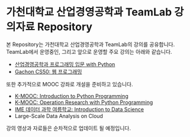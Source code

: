 가천대학교 산업경영공학과 TeamLab 강의자료 Repository
=====================================

본 Repository는 가천대학교 산업경영공학과 TeamLab의 강의를 공유합니다. 
TeamLab에서 운영중인, 그리고 앞으로 운영할 주요 강의는 아래와 같습니다.
- [산업경영공학과 프로그래밍 입문 with Python](https://github.com/TeamLab/lecture/blob/master/python_prgramming/IME_2016_programming_intro/README.md)
- [Gachon CS50: 웹 프로그래밍](https://github.com/TeamLab/lecture/tree/master/web_programming/CS50_2016_web_programming)

또한 추가적으로 MOOC 강좌로 개설을 준비하고 있습니다.
- [K-MOOC: Introduction to Python Programming](https://github.com/TeamLab/Gachon_CS50_Python_KMOOC)
- [K-MOOC: Operation Research with Python Programming](https://github.com/TeamLab/Gachon_CS50_OR_KMOOC)
- [IME 데이터 과학 여름학교: Introduction to Data Science](https://github.com/TeamLab/data_school_at_gachon)
- Large-Scale Data Analysis on Cloud

강의 영상과 자료들은 순차적으로 업데이트 될 예정입니다.

